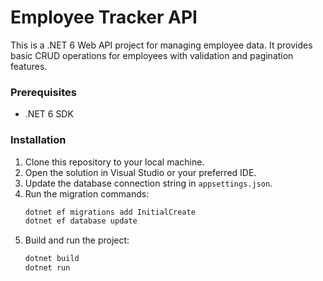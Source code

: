 # Employee Tracker API
This is a .NET 6 Web API project for managing employee data. It provides basic CRUD operations for employees with validation and pagination features.
### Prerequisites

- .NET 6 SDK
### Installation

1. Clone this repository to your local machine.
2. Open the solution in Visual Studio or your preferred IDE.
3. Update the database connection string in `appsettings.json`.
4. Run the migration commands:
    ```bash
    dotnet ef migrations add InitialCreate
    dotnet ef database update
    ```
5. Build and run the project:
    ```bash
    dotnet build
    dotnet run

